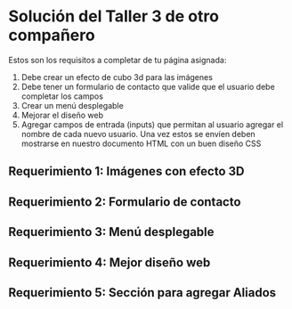 # Solución del Taller 3 de otro compañero

Estos son los requisitos a completar de tu página asignada:

1. Debe crear un efecto de cubo 3d para las imágenes 
2. Debe tener un formulario de contacto que valide que el usuario debe completar los campos
3. Crear un menú desplegable
4. Mejorar el diseño web
5. Agregar campos de entrada (inputs) que permitan al usuario agregar el nombre de cada nuevo usuario. Una vez estos se envíen deben mostrarse en nuestro documento HTML con un buen diseño CSS

## Requerimiento 1: Imágenes con efecto 3D

## Requerimiento 2: Formulario de contacto

## Requerimiento 3: Menú desplegable

## Requerimiento 4: Mejor diseño web

## Requerimiento 5: Sección para agregar Aliados